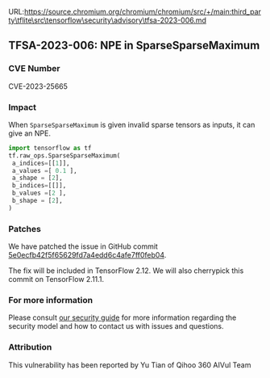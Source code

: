 URL:https://source.chromium.org/chromium/chromium/src/+/main:third_party\tflite\src\tensorflow\security\advisory\tfsa-2023-006.md
## TFSA-2023-006: NPE in SparseSparseMaximum

### CVE Number
CVE-2023-25665

### Impact
When `SparseSparseMaximum` is given invalid sparse tensors as inputs, it can give an NPE. 

```python
import tensorflow as tf
tf.raw_ops.SparseSparseMaximum(
 a_indices=[[1]],
 a_values =[ 0.1 ],
 a_shape = [2],
 b_indices=[[]],
 b_values =[2 ],
 b_shape = [2],
)
```

### Patches
We have patched the issue in GitHub commit [5e0ecfb42f5f65629fd7a4edd6c4afe7ff0feb04](https://github.com/tensorflow/tensorflow/commit/5e0ecfb42f5f65629fd7a4edd6c4afe7ff0feb04).

The fix will be included in TensorFlow 2.12. We will also cherrypick this commit on TensorFlow 2.11.1.


### For more information
Please consult [our security guide](https://github.com/tensorflow/tensorflow/blob/master/SECURITY.md) for more information regarding the security model and how to contact us with issues and questions.


### Attribution
This vulnerability has been reported by Yu Tian of Qihoo 360 AIVul Team





